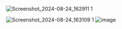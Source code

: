 ![Screenshot_2024-08-24_162911 1](https://github.com/user-attachments/assets/2a12161e-d741-45cf-93dd-5d3fa9a3c914)

![Screenshot_2024-08-24_163109 1](https://github.com/user-attachments/assets/8dd05903-3201-408d-affe-dae5ac6679ad)
![image](https://github.com/user-attachments/assets/ffe6ceb9-ed51-42a6-bcea-eae4f93816ce)
